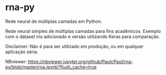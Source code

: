 # rna-py
Rede neural de múltiplas camadas em Python.

Rede neural simples de múltiplas camadas para fins acadêmicos. Exemplo com o dataset iris adicionado e versão utilizando Keras para comparação.

Disclaimer: Não é para ser utilizado em produção, ou em qualquer aplicação séria.

NBviewer: https://nbviewer.jupyter.org/github/PaulcPaul/rna-py/blob/master/rna.ipynb?flush_cache=true
